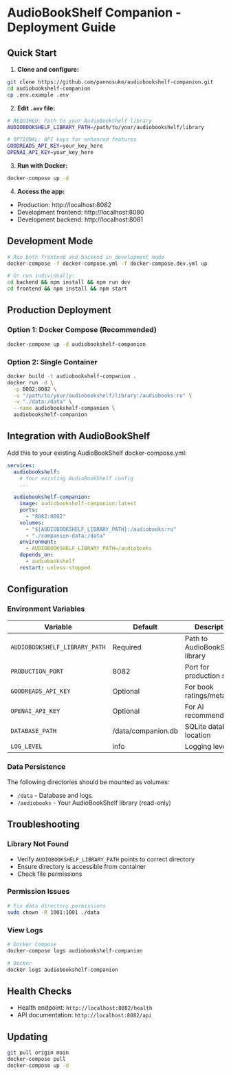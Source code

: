 # AudioBookShelf Companion - Deployment Guide

## Quick Start

1. **Clone and configure:**
```bash
git clone https://github.com/pannosuke/audiobookshelf-companion.git
cd audiobookshelf-companion
cp .env.example .env
```

2. **Edit `.env` file:**
```bash
# REQUIRED: Path to your AudioBookShelf library
AUDIOBOOKSHELF_LIBRARY_PATH=/path/to/your/audiobookshelf/library

# OPTIONAL: API keys for enhanced features
GOODREADS_API_KEY=your_key_here
OPENAI_API_KEY=your_key_here
```

3. **Run with Docker:**
```bash
docker-compose up -d
```

4. **Access the app:**
- Production: http://localhost:8082
- Development frontend: http://localhost:8080
- Development backend: http://localhost:8081

## Development Mode

```bash
# Run both frontend and backend in development mode
docker-compose -f docker-compose.yml -f docker-compose.dev.yml up

# Or run individually:
cd backend && npm install && npm run dev
cd frontend && npm install && npm start
```

## Production Deployment

### Option 1: Docker Compose (Recommended)
```bash
docker-compose up -d audiobookshelf-companion
```

### Option 2: Single Container
```bash
docker build -t audiobookshelf-companion .
docker run -d \
  -p 8082:8082 \
  -v "/path/to/your/audiobookshelf/library:/audiobooks:ro" \
  -v "./data:/data" \
  --name audiobookshelf-companion \
  audiobookshelf-companion
```

## Integration with AudioBookShelf

Add this to your existing AudioBookShelf docker-compose.yml:

```yaml
services:
  audiobookshelf:
    # Your existing AudioBookShelf config
    ...

  audiobookshelf-companion:
    image: audiobookshelf-companion:latest
    ports:
      - "8082:8082"
    volumes:
      - "${AUDIOBOOKSHELF_LIBRARY_PATH}:/audiobooks:ro"
      - "./companion-data:/data"
    environment:
      - AUDIOBOOKSHELF_LIBRARY_PATH=/audiobooks
    depends_on:
      - audiobookshelf
    restart: unless-stopped
```

## Configuration

### Environment Variables

| Variable | Default | Description |
|----------|---------|-------------|
| `AUDIOBOOKSHELF_LIBRARY_PATH` | Required | Path to AudioBookShelf library |
| `PRODUCTION_PORT` | 8082 | Port for production server |
| `GOODREADS_API_KEY` | Optional | For book ratings/metadata |
| `OPENAI_API_KEY` | Optional | For AI recommendations |
| `DATABASE_PATH` | /data/companion.db | SQLite database location |
| `LOG_LEVEL` | info | Logging level |

### Data Persistence

The following directories should be mounted as volumes:
- `/data` - Database and logs
- `/audiobooks` - Your AudioBookShelf library (read-only)

## Troubleshooting

### Library Not Found
- Verify `AUDIOBOOKSHELF_LIBRARY_PATH` points to correct directory
- Ensure directory is accessible from container
- Check file permissions

### Permission Issues
```bash
# Fix data directory permissions
sudo chown -R 1001:1001 ./data
```

### View Logs
```bash
# Docker Compose
docker-compose logs audiobookshelf-companion

# Docker
docker logs audiobookshelf-companion
```

## Health Checks

- Health endpoint: `http://localhost:8082/health`
- API documentation: `http://localhost:8082/api`

## Updating

```bash
git pull origin main
docker-compose pull
docker-compose up -d
```